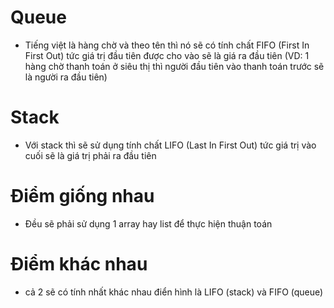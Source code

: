 # Queue
- Tiếng việt là hàng chờ và theo tên thì nó sẽ có tính chất FIFO (First In First Out) tức giá trị đầu tiên được cho vào sẽ là giá ra đầu tiên (VD: 1 hàng chờ thanh toán ở siêu thị thì người đầu tiên vào thanh toán trước sẽ là người ra đầu tiên)

# Stack
- Với stack thì sẽ sử dụng tính chất LIFO (Last In First Out) tức giá trị vào cuối sẽ là giá trị phải ra đầu tiên

# Điểm giống nhau
- Đều sẽ phải sử dụng 1 array hay list để thực hiện thuận toán

# Điểm khác nhau
- cả 2 sẽ có tính nhất khác nhau điển hình là LIFO (stack) và FIFO (queue)
